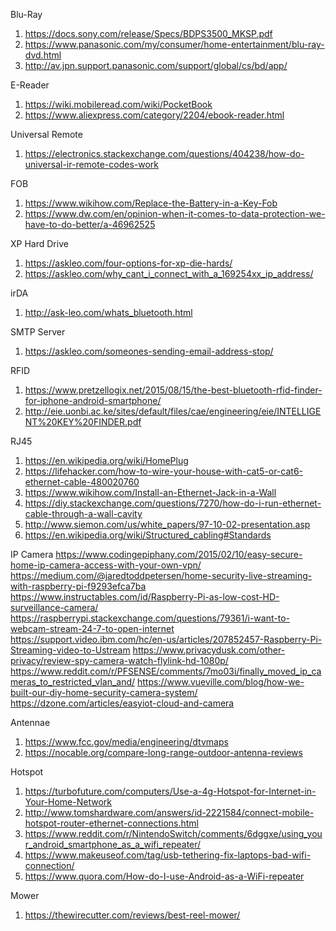 Blu-Ray

1. https://docs.sony.com/release/Specs/BDPS3500_MKSP.pdf
1. https://www.panasonic.com/my/consumer/home-entertainment/blu-ray-dvd.html
1. http://av.jpn.support.panasonic.com/support/global/cs/bd/app/

E-Reader

1. https://wiki.mobileread.com/wiki/PocketBook
1. https://www.aliexpress.com/category/2204/ebook-reader.html

Universal Remote

1. https://electronics.stackexchange.com/questions/404238/how-do-universal-ir-remote-codes-work

FOB

1. https://www.wikihow.com/Replace-the-Battery-in-a-Key-Fob
1. https://www.dw.com/en/opinion-when-it-comes-to-data-protection-we-have-to-do-better/a-46962525

XP Hard Drive
1. https://askleo.com/four-options-for-xp-die-hards/
1. https://askleo.com/why_cant_i_connect_with_a_169254xx_ip_address/

irDA
1. http://ask-leo.com/whats_bluetooth.html

SMTP Server
1. https://askleo.com/someones-sending-email-address-stop/

RFID

1. https://www.pretzellogix.net/2015/08/15/the-best-bluetooth-rfid-finder-for-iphone-android-smartphone/
1. http://eie.uonbi.ac.ke/sites/default/files/cae/engineering/eie/INTELLIGENT%20KEY%20FINDER.pdf

RJ45
1. https://en.wikipedia.org/wiki/HomePlug
1. https://lifehacker.com/how-to-wire-your-house-with-cat5-or-cat6-ethernet-cable-480020760
1. https://www.wikihow.com/Install-an-Ethernet-Jack-in-a-Wall
1. https://diy.stackexchange.com/questions/7270/how-do-i-run-ethernet-cable-through-a-wall-cavity
1. http://www.siemon.com/us/white_papers/97-10-02-presentation.asp
1. https://en.wikipedia.org/wiki/Structured_cabling#Standards

IP Camera
https://www.codingepiphany.com/2015/02/10/easy-secure-home-ip-camera-access-with-your-own-vpn/
https://medium.com/@jaredtoddpetersen/home-security-live-streaming-with-raspberry-pi-f9293efca7ba
https://www.instructables.com/id/Raspberry-Pi-as-low-cost-HD-surveillance-camera/
https://raspberrypi.stackexchange.com/questions/79361/i-want-to-webcam-stream-24-7-to-open-internet
https://support.video.ibm.com/hc/en-us/articles/207852457-Raspberry-Pi-Streaming-video-to-Ustream
https://www.privacydusk.com/other-privacy/review-spy-camera-watch-flylink-hd-1080p/
https://www.reddit.com/r/PFSENSE/comments/7mo03i/finally_moved_ip_cameras_to_restricted_vlan_and/
https://www.vueville.com/blog/how-we-built-our-diy-home-security-camera-system/
https://dzone.com/articles/easyiot-cloud-and-camera

Antennae

1. https://www.fcc.gov/media/engineering/dtvmaps
1. https://nocable.org/compare-long-range-outdoor-antenna-reviews

Hotspot
1. https://turbofuture.com/computers/Use-a-4g-Hotspot-for-Internet-in-Your-Home-Network
1. http://www.tomshardware.com/answers/id-2221584/connect-mobile-hotspot-router-ethernet-connections.html
1. https://www.reddit.com/r/NintendoSwitch/comments/6dggxe/using_your_android_smartphone_as_a_wifi_repeater/
1. https://www.makeuseof.com/tag/usb-tethering-fix-laptops-bad-wifi-connection/
1. https://www.quora.com/How-do-I-use-Android-as-a-WiFi-repeater

Mower

1. https://thewirecutter.com/reviews/best-reel-mower/